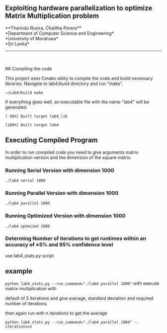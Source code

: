## Exploiting hardware parallelization to optimize Matrix Multiplication problem
<p>
**Tharindu Rusira, Chalitha Perera** <br/>
*Department of Computer Science and Engineering*<br />
*University of Moratuwa* <br />
*Sri Lanka*<br />
<hr>
<p/>
<br /> <br />
## Compiling the code

This project uses Cmake utility to compile the code and build necessary libraries. 
Navigate to lab4/build directory and run "make".

`~/Lab4/build make`

If everything goes well, an executable file with the name "lab4" will be generated.

  `[ 50%] Built target lab4_lib`

  `[100%] Built target lab4`


## Executing Compiled Program

In order to run compiled code you need to give arguments
matrix multiplication version and the dimension of the square matrix.

### Running Serial Version with dimension 1000
 
  `./lab4 serial 1000`

### Running Parallel Version with dimension 1000
 
  `./lab4 parallel 1000`

### Running Optimized Version with dimension 1000
 
  `./lab4 optmized 1000`

### Determing Number of iterations to get runtimes within an accuracy of ±5% and 95% confidence level
use lab4_stats.py script

example
------------
 
  `python lab4_stats.py --run_command="./lab4 parallel 1000"` with execute matrix multiplication with

 default of 5 iterations and give average, standard deviation and required number of iterations

then again run with n iterations to get the average
 
  `python lab4_stats.py --run_command="./lab4 parallel 1000" --iterations=n`
